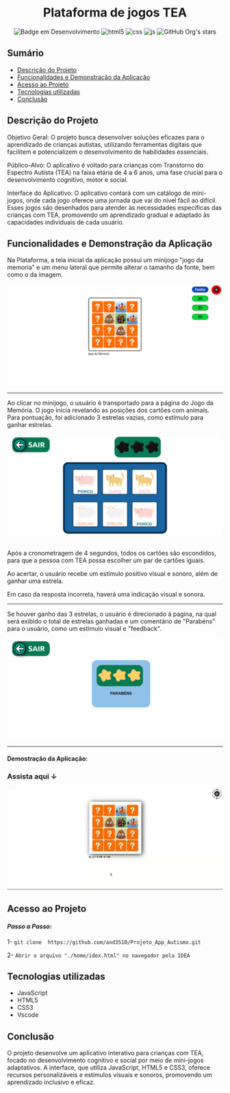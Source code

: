 <h1 align="center"> Plataforma de jogos TEA</h1>


<div align="center">

![Badge em Desenvolvimento](http://img.shields.io/static/v1?label=STATUS&message=FINALIZADO&color=GREEN&style=for-the-badge)
![html5](https://img.shields.io/badge/HTML5-E34F26?style=for-the-badge&logo=html5&logoColor=white)
![css](https://img.shields.io/badge/CSS3-1572B6?style=for-the-badge&logo=css3&logoColor=white)
![js](https://img.shields.io/badge/JavaScript-323330?style=for-the-badge&logo=javascript&logoColor=F7DF1E)
![GitHub Org's stars](https://img.shields.io/github/stars/and3510?style=social)

</div>

## Sumário

* [Descrição do Projeto](#descrição-do-projeto)
* [Funcionalidades e Demonstração da Aplicação](#funcionalidades-e-demonstração-da-aplicação)
* [Acesso ao Projeto](#acesso-ao-projeto)
* [Tecnologias utilizadas](#tecnologias-utilizadas)
* [Conclusão](#conclusão)


## Descrição do Projeto

Objetivo Geral:
O projeto busca desenvolver soluções eficazes para o aprendizado de crianças autistas, utilizando ferramentas digitais que facilitem e potencializem o desenvolvimento de habilidades essenciais.

Público-Alvo:
O aplicativo é voltado para crianças com Transtorno do Espectro Autista (TEA) na faixa etária de 4 a 6 anos, uma fase crucial para o desenvolvimento cognitivo, motor e social.

Interface do Aplicativo:
O aplicativo contará com um catálogo de mini-jogos, onde cada jogo oferece uma jornada que vai do nível fácil ao difícil. Esses jogos são desenhados para atender às necessidades específicas das crianças com TEA, promovendo um aprendizado gradual e adaptado às capacidades individuais de cada usuário.


## Funcionalidades e Demonstração da Aplicação

Na Plataforma, a tela inicial da aplicação possui um minijogo "jogo da memoria" e um menu lateral que permite alterar o tamanho da fonte, bem como o da imagem.

<div align="center">

<img src="./images/tela_inicial_fontes.png" alt="Descrição da Imagem" width="500">

</div>

----

Ao clicar no minijogo, o usuário é transportado para a página do Jogo da Memória. O jogo inicia revelando as posições dos cartões com animais. Para pontuação, foi adicionado 3 estrelas vazias, como estimulo para ganhar estrelas.

<div align="center">

<img src="./images/jogo_inicial_free.png" alt="Descrição da Imagem" width="500">

</div>

<br>

Após a cronometragem de 4 segundos, todos os cartões são escondidos, para que a pessoa com TEA possa escolher um par de cartões iguais.

Ao acertar, o usuário recebe um estímulo positivo visual e sonoro, além de ganhar uma estrela.

Em caso da resposta incorreta, haverá uma indicação visual e sonora.

---

Se houver ganho das 3 estrelas, o usuário é direcionado à pagina, na qual será exibido o total de estrelas ganhadas e um comentário de "Parabéns" para o usuário, como um estímulo visual e "feedback". 

<div align="center">
  
<img src="./images/jogo_finish.png" alt="Descrição da Imagem" width="500">

</div>

----

#### Demostração da Aplicação:

### Assista aqui ↓

<div align="center">

<img src="./images/video.gif" alt="GIF animado" width="525"/>


</div>


## Acesso ao Projeto

#### *Passo a Passo:*

1- ```git clone  https://github.com/and3510/Projeto_App_Autismo.git```

2- ``` Abrir o arquivo "./home/idex.html" no navegador pela IDEA ```


## Tecnologias utilizadas
- JavaScript 
- HTML5
- CSS3
- Vscode

## Conclusão

O projeto desenvolve um aplicativo interativo para crianças com TEA, focado no desenvolvimento cognitivo e social por meio de mini-jogos adaptativos. A interface, que utiliza JavaScript, HTML5 e CSS3, oferece recursos personalizáveis e estímulos visuais e sonoros, promovendo um aprendizado inclusivo e eficaz.



